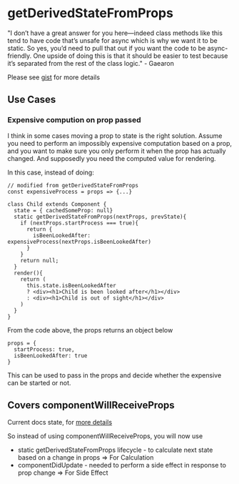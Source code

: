 # getDerivedStateFromProps

"I don’t have a great answer for you here—indeed class methods like this tend to have code that’s unsafe for async which is why we want it to be static. So yes, you’d need to pull that out if you want the code to be async-friendly. One upside of doing this is that it should be easier to test because it’s separated from the rest of the class logic." - Gaearon

Please see [gist](https://github.com/reactjs/reactjs.org/issues/721) for more details

## Use Cases
### Expensive compution on prop passed
I think in some cases moving a prop to state is the right solution.
Assume you need to perform an impossibly expensive computation based on a prop, and you want to make sure you only perform it when the prop has actually changed. And supposedly you need the computed value for rendering.

In this case, instead of doing:

```
// modified from getDerivedStateFromProps
const expensiveProcess = props => {...}

class Child extends Component {
  state = { cachedSomeProp: null}
  static getDerivedStateFromProps(nextProps, prevState){
    if (nextProps.startProcess === true){
      return {
        isBeenLookedAfter: expensiveProcess(nextProps.isBeenLookedAfter)
      }
    }
    return null;
  }
  render(){
    return (
      this.state.isBeenLookedAfter
      ? <div><h1>Child is been looked after</h1></div>
      : <div><h1>Child is out of sight</h1></div>
    )
  }
}
```
From the code above, the props returns an object below

```
props = {
  startProcess: true,
  isBeenLookedAfter: true
}
```

This can be used to pass in the props and decide whether the expensive can be started or not.

## Covers componentWillReceiveProps
Current docs state, for [more details](https://reactjs.org/docs/react-component.html#unsafe_componentwillreceiveprops)

So instead of using componentWillReceiveProps, you will now use

- static getDerivedStateFromProps lifecycle - to calculate next state based on a change in props => For Calculation
- componentDidUpdate - needed to perform a side effect in response to prop change => For Side Effect